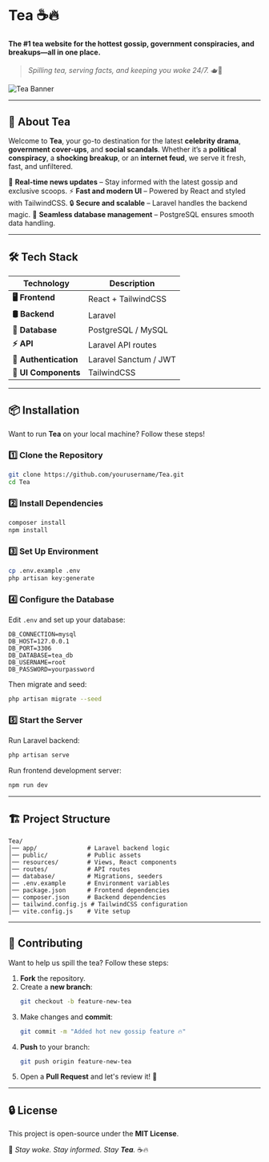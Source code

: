 # **Tea ☕🔥**
#### The #1 tea website for the hottest gossip, government conspiracies, and breakups—all in one place.

> *Spilling tea, serving facts, and keeping you woke 24/7.* 🫖👀

![Tea Banner](https://source.unsplash.com/1600x900/?tea)

---

## 🚀 **About Tea**
Welcome to **Tea**, your go-to destination for the latest **celebrity drama**, **government cover-ups**, and **social scandals**. Whether it’s a **political conspiracy**, a **shocking breakup**, or an **internet feud**, we serve it fresh, fast, and unfiltered.

📰 **Real-time news updates** – Stay informed with the latest gossip and exclusive scoops.
⚡ **Fast and modern UI** – Powered by React and styled with TailwindCSS.
🔒 **Secure and scalable** – Laravel handles the backend magic.
💾 **Seamless database management** – PostgreSQL ensures smooth data handling.

---

## 🛠 **Tech Stack**

| Technology  | Description |
|-------------|------------|
| **🖥️ Frontend**  | React + TailwindCSS |
| **🛢️ Backend**  | Laravel |
| **💽 Database**  | PostgreSQL / MySQL |
| **⚡ API**  | Laravel API routes |
| **📜 Authentication**  | Laravel Sanctum / JWT |
| **🎨 UI Components**  | TailwindCSS |

---

## 📦 **Installation**
Want to run **Tea** on your local machine? Follow these steps!

### **1️⃣ Clone the Repository**
```sh
git clone https://github.com/yourusername/Tea.git
cd Tea
```

### **2️⃣ Install Dependencies**
```sh
composer install
npm install
```

### **3️⃣ Set Up Environment**
```sh
cp .env.example .env
php artisan key:generate
```

### **4️⃣ Configure the Database**
Edit `.env` and set up your database:
```env
DB_CONNECTION=mysql
DB_HOST=127.0.0.1
DB_PORT=3306
DB_DATABASE=tea_db
DB_USERNAME=root
DB_PASSWORD=yourpassword
```
Then migrate and seed:
```sh
php artisan migrate --seed
```

### **5️⃣ Start the Server**
Run Laravel backend:
```sh
php artisan serve
```
Run frontend development server:
```sh
npm run dev
```

---

## 🏗 **Project Structure**

```
Tea/
│── app/              # Laravel backend logic
│── public/           # Public assets
│── resources/        # Views, React components
│── routes/           # API routes
│── database/         # Migrations, seeders
│── .env.example      # Environment variables
│── package.json      # Frontend dependencies
│── composer.json     # Backend dependencies
│── tailwind.config.js # TailwindCSS configuration
│── vite.config.js    # Vite setup
```

---

## 🎯 **Contributing**
Want to help us spill the tea? Follow these steps:

1. **Fork** the repository.
2. Create a **new branch**:
   ```sh
   git checkout -b feature-new-tea
   ```
3. Make changes and **commit**:
   ```sh
   git commit -m "Added hot new gossip feature 🔥"
   ```
4. **Push** to your branch:
   ```sh
   git push origin feature-new-tea
   ```
5. Open a **Pull Request** and let's review it! 🎉

---

## 🔒 **License**
This project is open-source under the **MIT License**.

📢 *Stay woke. Stay informed. Stay **Tea**.* ☕🔥
